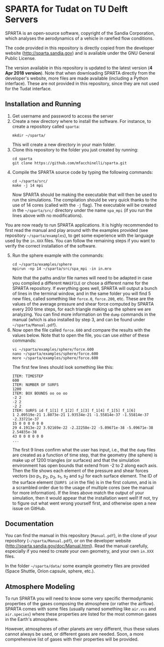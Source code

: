 # SPARTA for Tudat on TU Delft Servers

SPARTA is an open-source software, copyright of the Sandia Corporation, which analyses the aerodynamics of a vehicle in rarefied flow conditions. 

The code provided in this repository is directly copied from the developer website (http://sparta.sandia.gov) and is available under the GNU General Public License. 

The version available in this repository is updated to the latest version (**4 Apr 2018 version**). Note that when downloading SPARTA directly from the developer's website, more files are made available (including a Python interface). These are not provided in this repository, since they are not used for the Tudat interface.

## Installation and Running

1. Get username and password to access the server
2. Create a new directory where to install the software. For instance, to create a repository called `sparta`:
	```unix
	mkdir ~/sparta/
	```
	This will create a new directory in your main folder. 
3. Clone this repository to the folder you just created by running:
	```unix
	cd sparta
	git clone https://github.com/mfacchinelli/sparta.git
	```
4. Compile the SPARTA source code by typing the following commands:
	```unix
	cd ~/sparta/src/
	make -j 14 mpi
	```
	Now SPARTA should be making the executable that will then be used to run the simulations. The compilation should be very quick thanks to the use of 14 cores (called with the `-j` flag). The executable will be created in the `~/sparta/src/` directory under the name `spa_mpi` (if you run the lines above with no modifications). 

You are now ready to run SPARTA applications. It is highly recommended to first read the manual and play around with the examples provided (see repository `~/sparta/examples`), to get some experience with the language used by the `in.XXX` files.  You can follow the remaining steps if you want to verify the correct installation of the software. 

5. Run the sphere example with the commands:
	```unix
	cd ~/sparta/examples/sphere
	mpirun -np 14 ~/sparta/src/spa_mpi -in in.mro
	```
	Note that the paths and/or file names will need to be adapted in case you compiled a different `MAKEFILE` or chose a different name for the SPARTA repository. If everything goes well, SPARTA will output a bunch of lines in the terminal window, and in the same folder you will find 5 new files, called something like `force.0`, `force.200`, etc. These are the values of the average pressure and shear force computed by SPARTA every 200 time steps, for each triangle making up the sphere we are analyzing. You can find more information on the `dump` commands in the manual (which is also installed by step 3, and can be found under `~/sparta/Manual.pdf`). 
6. Now open the file called `force.600` and compare the results with the values below. Note that to open the file, you can use *either* of these commands:
	```unix
	vi ~/sparta/examples/sphere/force.600
	nano ~/sparta/examples/sphere/force.600
	more ~/sparta/examples/sphere/force.600
	```
	The first few lines should look something like this:
	```
	ITEM: TIMESTEP
	600
	ITEM: NUMBER OF SURFS
	1200
	ITEM: BOX BOUNDS oo oo oo
	-2 2
	-2 2
	-2 2
	ITEM: SURFS id f_1[1] f_1[2] f_1[3] f_1[4] f_1[5] f_1[6]
	1 2.09519e-21 1.8073e-21 1.93534e-21 -1.55814e-37 -1.55814e-37 -2.33721e-37
	15 0 0 0 0 0 0
	29 4.1913e-22 3.92169e-22 -2.22258e-22 -5.09671e-38 -5.09671e-38 2.54835e-38
	43 0 0 0 0 0 0
	...
	```
	The first 9 lines confirm what the user has input, i.e., that the `dump` files are created as a function of time step, that the geometry (the sphere) is make up of 1200 triangles (or surfaces) and that the simulation environment has open bounds that extend from -2 to 2 along each axis. Then the file shows each element of the pressure and shear forces vectors (so p<sub>1</sub>, p<sub>2</sub>, p<sub>3</sub>, s<sub>1</sub>, s<sub>2</sub> and s<sub>3</sub>) for each surface element. The ID of the surface element (`SURFS id` in the file) is in the first column, and is in a scrambled order due to the usage of multiple cores (see the manual for more information). If the lines above match the output of your simulation, then it would appear that the installation went well! If not, try to figure out what went wrong yourself first, and otherwise open a new issue on GitHub.

## Documentation

You can find the manual in this repository (`Manual.pdf`), in the clone of your repository (`~/sparta/Manual.pdf`), or on the developer website (http://sparta.sandia.gov/doc/Manual.html). Read the manual carefully, especially if you need to create your own geometry, and your own `in.XXX` files. 

In the folder `~/sparta/data/` some example geometry files are provided (Space Shuttle, Orion capsule, sphere, etc.).

## Atmosphere Modeling

To run SPARTA you will need to know some very specific thermodynamic properties of the gases composing the atmosphere (or rather the airflow). SPARTA comes with some files (usually named something like `air.vss` and `air.species`) where these properties are listed for the most common gases in the Earth's atmosphere. 

However, atmospheres of other planets are very different, thus these values cannot always be used, or different gases are needed. Soon, a more comprehensive list of gases with their properties will be provided. 
